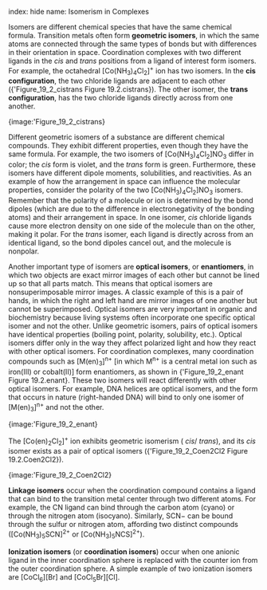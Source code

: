 index: hide
name: Isomerism in Complexes

Isomers are different chemical species that have the same chemical formula. Transition metals often form  **geometric isomers**, in which the same atoms are connected through the same types of bonds but with differences in their orientation in space. Coordination complexes with two different ligands in the  *cis* and  *trans* positions from a ligand of interest form isomers. For example, the octahedral [Co(NH<sub>3</sub>)<sub>4</sub>Cl<sub>2</sub>]<sup>+</sup> ion has two isomers. In the  **cis configuration**, the two chloride ligands are adjacent to each other ({'Figure_19_2_cistrans Figure 19.2.cistrans}). The other isomer, the  **trans configuration**, has the two chloride ligands directly across from one another.


{image:'Figure_19_2_cistrans}
        

Different geometric isomers of a substance are different chemical compounds. They exhibit different properties, even though they have the same formula. For example, the two isomers of [Co(NH<sub>3</sub>)<sub>4</sub>Cl<sub>2</sub>]NO<sub>3</sub> differ in color; the  *cis* form is violet, and the  *trans* form is green. Furthermore, these isomers have different dipole moments, solubilities, and reactivities. As an example of how the arrangement in space can influence the molecular properties, consider the polarity of the two [Co(NH<sub>3</sub>)<sub>4</sub>Cl<sub>2</sub>]NO<sub>3</sub> isomers. Remember that the polarity of a molecule or ion is determined by the bond dipoles (which are due to the difference in electronegativity of the bonding atoms) and their arrangement in space. In one isomer,  *cis* chloride ligands cause more electron density on one side of the molecule than on the other, making it polar. For the  *trans* isomer, each ligand is directly across from an identical ligand, so the bond dipoles cancel out, and the molecule is nonpolar.

Another important type of isomers are  **optical isomers**, or  **enantiomers**, in which two objects are exact mirror images of each other but cannot be lined up so that all parts match. This means that optical isomers are nonsuperimposable mirror images. A classic example of this is a pair of hands, in which the right and left hand are mirror images of one another but cannot be superimposed. Optical isomers are very important in organic and biochemistry because living systems often incorporate one specific optical isomer and not the other. Unlike geometric isomers, pairs of optical isomers have identical properties (boiling point, polarity, solubility, etc.). Optical isomers differ only in the way they affect polarized light and how they react with other optical isomers. For coordination complexes, many coordination compounds such as [M(en)<sub>3</sub>]<sup>n+</sup> [in which M<sup>n+</sup> is a central metal ion such as iron(III) or cobalt(II)] form enantiomers, as shown in {'Figure_19_2_enant Figure 19.2.enant}. These two isomers will react differently with other optical isomers. For example, DNA helices are optical isomers, and the form that occurs in nature (right-handed DNA) will bind to only one isomer of [M(en)<sub>3</sub>]<sup>n+</sup> and not the other.


{image:'Figure_19_2_enant}
        

The [Co(en)<sub>2</sub>Cl<sub>2</sub>]<sup>+</sup> ion exhibits geometric isomerism ( *cis*/ *trans*), and its  *cis* isomer exists as a pair of optical isomers ({'Figure_19_2_Coen2Cl2 Figure 19.2.Coen2Cl2}).


{image:'Figure_19_2_Coen2Cl2}
        

 **Linkage isomers** occur when the coordination compound contains a ligand that can bind to the transition metal center through two different atoms. For example, the CN ligand can bind through the carbon atom (cyano) or through the nitrogen atom (isocyano). Similarly, SCN− can be bound through the sulfur or nitrogen atom, affording two distinct compounds ([Co(NH<sub>3</sub>)<sub>5</sub>SCN]<sup>2+</sup> or [Co(NH<sub>3</sub>)<sub>5</sub>NCS]<sup>2+</sup>).

 **Ionization isomers** (or  **coordination isomers**) occur when one anionic ligand in the inner coordination sphere is replaced with the counter ion from the outer coordination sphere. A simple example of two ionization isomers are [CoCl<sub>6</sub>][Br] and [CoCl<sub>5</sub>Br][Cl].
